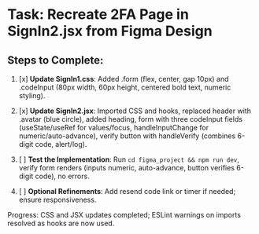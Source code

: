 # Task: Recreate 2FA Page in SignIn2.jsx from Figma Design

## Steps to Complete:

1. [x] **Update SignIn1.css**: Added .form (flex, center, gap 10px) and .codeInput (80px width, 60px height, centered bold text, numeric styling).

2. [x] **Update SignIn2.jsx**: Imported CSS and hooks, replaced header with .avatar (blue circle), added heading, form with three codeInput fields (useState/useRef for values/focus, handleInputChange for numeric/auto-advance), verify button with handleVerify (combines 6-digit code, alert/log).

3. [ ] **Test the Implementation**: Run `cd figma_project && npm run dev`, verify form renders (inputs numeric, auto-advance, button verifies 6-digit code), no errors.

4. [ ] **Optional Refinements**: Add resend code link or timer if needed; ensure responsiveness.

Progress: CSS and JSX updates completed; ESLint warnings on imports resolved as hooks are now used.
